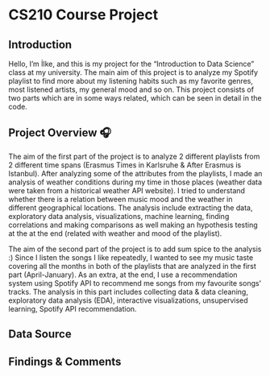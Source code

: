 # CS210 Course Project

## Introduction

Hello, I’m İlke, and this is my project for the “Introduction to Data Science” class at my university. The main aim of this project is to analyze my Spotify playlist to find more about my listening habits such as my favorite genres, most listened artists, my general mood and so on. This project consists of two parts which are in some ways related, which can be seen in detail in the code. 

## Project Overview 🎧
The aim of the first part of the project is to analyze 2 different playlists from 2 different time spans (Erasmus Times in Karlsruhe & After Erasmus is Istanbul). After analyzing some of the attributes from the playlists, I made an analysis of weather conditions during my time in those places (weather data were taken from a historical weather API website). I tried to understand whether there is a relation between music mood and the weather in different geographical locations. The analysis include extracting the data, exploratory data analysis, visualizations, machine learning, finding correlations and making comparisons as well making an hypothesis testing at the at the end (related with weather and mood of the playlist).

The aim of the second part of the project is to add sum spice to the analysis :) Since I listen the songs I like repeatedly, I wanted to see my music taste covering all the months in both of the playlists that are analyzed in the first part (April-January). As an extra, at the end, I use a recommendation system using Spotify API to recommend me songs from my favourite songs' tracks. The analysis in this part includes collecting data & data cleaning, exploratory data analysis (EDA), interactive visualizations, unsupervised learning, Spotify API recommendation.

## Data Source 


## Findings & Comments
